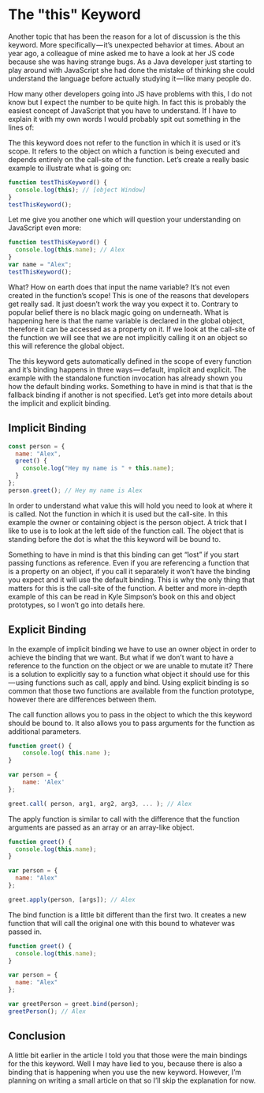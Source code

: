 # The "this" Keyword

Another topic that has been the reason for a lot of discussion is the this keyword. More specifically — it’s unexpected behavior at times. About an year ago, a colleague of mine asked me to have a look at her JS code because she was having strange bugs. As a Java developer just starting to play around with JavaScript she had done the mistake of thinking she could understand the language before actually studying it — like many people do.

How many other developers going into JS have problems with this, I do not know but I expect the number to be quite high. In fact this is probably the easiest concept of JavaScript that you have to understand. If I have to explain it with my own words I would probably spit out something in the lines of:

The this keyword does not refer to the function in which it is used or it’s scope. It refers to the object on which a function is being executed and depends entirely on the call-site of the function.
Let’s create a really basic example to illustrate what is going on:

```javascript
function testThisKeyword() {
  console.log(this); // [object Window]
}
testThisKeyword();
```

Let me give you another one which will question your understanding on JavaScript even more:

```javascript
function testThisKeyword() {
  console.log(this.name); // Alex
}
var name = "Alex";
testThisKeyword();
```

What? How on earth does that input the name variable? It’s not even created in the function’s scope! This is one of the reasons that developers get really sad. It just doesn’t work the way you expect it to. Contrary to popular belief there is no black magic going on underneath. What is happening here is that the name variable is declared in the global object, therefore it can be accessed as a property on it. If we look at the call-site of the function we will see that we are not implicitly calling it on an object so this will reference the global object.

The this keyword gets automatically defined in the scope of every function and it’s binding happens in three ways — default, implicit and explicit. The example with the standalone function invocation has already shown you how the default binding works. Something to have in mind is that that is the fallback binding if another is not specified. Let’s get into more details about the implicit and explicit binding.

## Implicit Binding

```javascript
const person = {
  name: "Alex",
  greet() {
    console.log("Hey my name is " + this.name);
  }
};
person.greet(); // Hey my name is Alex
```

In order to understand what value this will hold you need to look at where it is called. Not the function in which it is used but the call-site. In this example the owner or containing object is the person object. A trick that I like to use is to look at the left side of the function call. The object that is standing before the dot is what the this keyword will be bound to.

Something to have in mind is that this binding can get “lost” if you start passing functions as reference. Even if you are referencing a function that is a property on an object, if you call it separately it won’t have the binding you expect and it will use the default binding. This is why the only thing that matters for this is the call-site of the function. A better and more in-depth example of this can be read in Kyle Simpson’s book on this and object prototypes, so I won’t go into details here.

## Explicit Binding

In the example of implicit binding we have to use an owner object in order to achieve the binding that we want. But what if we don’t want to have a reference to the function on the object or we are unable to mutate it? There is a solution to explicitly say to a function what object it should use for this — using functions such as call, apply and bind. Using explicit binding is so common that those two functions are available from the function prototype, however there are differences between them.

The call function allows you to pass in the object to which the this keyword should be bound to. It also allows you to pass arguments for the function as additional parameters.

```javascript
function greet() {
    console.log( this.name );
}

var person = {
    name: 'Alex'
};

greet.call( person, arg1, arg2, arg3, ... ); // Alex
```

The apply function is similar to call with the difference that the function arguments are passed as an array or an array-like object.

```javascript
function greet() {
  console.log(this.name);
}

var person = {
  name: "Alex"
};

greet.apply(person, [args]); // Alex
```

The bind function is a little bit different than the first two. It creates a new function that will call the original one with this bound to whatever was passed in.

```javascript
function greet() {
  console.log(this.name);
}

var person = {
  name: "Alex"
};

var greetPerson = greet.bind(person);
greetPerson(); // Alex
```

## Conclusion

A little bit earlier in the article I told you that those were the main bindings for the this keyword. Well I may have lied to you, because there is also a binding that is happening when you use the new keyword. However, I’m planning on writing a small article on that so I’ll skip the explanation for now.
